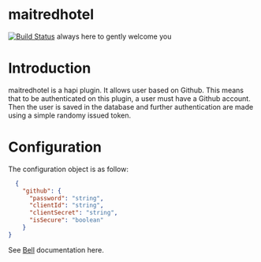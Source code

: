 # maitredhotel
[![Build Status](https://travis-ci.org/leanhubIo/maitredhotel.svg?branch=master)](https://travis-ci.org/leanhubIo/maitredhotel)
always here to gently welcome you

# Introduction

maitredhotel is a hapi plugin. It allows user based on Github.
This means that to be authenticated on this plugin, a user must have a Github account.
Then the user is saved in the database and further authentication are made using a simple randomy issued token.

# Configuration

The configuration object is as follow:
```json
  {
    "github": {
      "password": "string",
      "clientId": "string",
      "clientSecret": "string",
      "isSecure": "boolean"
    }
}
```
See [Bell](https://github.com/hapijs/bell) documentation here.
